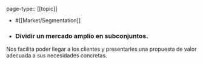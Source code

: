 page-type:: [[topic]]

- #[[Market/Segmentation]]

- ### Dividir un mercado amplio en subconjuntos.

Nos facilita poder llegar a los clientes y presentarles una propuesta de valor adecuada a sus necesidades concretas.



